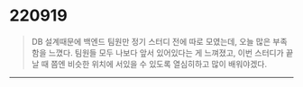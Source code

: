 220919
======

> DB 설계때문에 백엔드 팀원만 정기 스터디 전에 따로 모였는데, 오늘 많은 부족함을 느꼈다. 팀원들 모두 나보다 앞서 있어있다는 게 느껴졌고, 이번 스터디가 끝날 때 쯤엔 비슷한 위치에 서있을 수 있도록 열심히하고 많이 배워야겠다.

----

